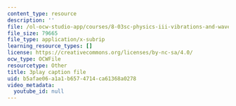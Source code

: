 ```yaml
---
content_type: resource
description: ''
file: /ol-ocw-studio-app/courses/8-03sc-physics-iii-vibrations-and-waves-fall-2016/b5afae06a1a1b6574714ca61368a0278_SnNmbVH5DAM.srt
file_size: 79665
file_type: application/x-subrip
learning_resource_types: []
license: https://creativecommons.org/licenses/by-nc-sa/4.0/
ocw_type: OCWFile
resourcetype: Other
title: 3play caption file
uid: b5afae06-a1a1-b657-4714-ca61368a0278
video_metadata:
  youtube_id: null
---
```


